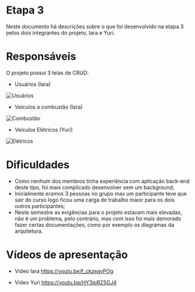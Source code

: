 # Etapa 3

Neste documento há descrições sobre o que foi desenvolvido na etapa 3 pelos dois integrantes do projeto, Iara e Yuri.

# Responsáveis

O projeto possui 3 telas de CRUD:
* Usuários (Iara)

![Usuários](https://user-images.githubusercontent.com/81269914/171967546-4776d1a0-695c-4f38-a79e-5b693ca000bb.png)

* Veículos a combustão (Iara)

![Combustão](https://user-images.githubusercontent.com/81269914/171967682-15b19713-46a7-49d6-8d07-6768c62de116.png)

* Veículos Elétricos (Yuri)

![Elétricos](https://user-images.githubusercontent.com/81269914/171967729-b5daf487-31fd-4aaa-8c61-1b7867f2443f.png)

# Dificuldades

* Como nenhum dos membros tinha experiência com aplicação back-end deste tipo, foi mais complicado desenvolver sem um background;
* Inicialmente eramos 3 pessoas no grupo mas um participante teve que sair do curso logo ficou uma carga de trabalho maior para os dois outros participantes;
* Neste semestre as exigências para o projeto estavam mais elevadas, não é um problema, pelo contrário, mas com isso foi mais demorado fazer certas documentações, como por exemplo os diagramas da arquitetura.

# Vídeos de apresentação 

* Vídeo Iara
https://youtu.be/f_ckzeavPOg

* Vídeo Yuri
https://youtu.be/HY3jpRZ5GJ4
 

